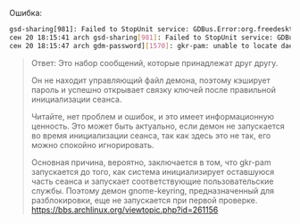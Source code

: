Ошибка:
```bash
gsd-sharing[981]: Failed to StopUnit service: GDBus.Error:org.freedesktop.DBus.Error.Spawn.ChildExited: Process org.freedesktop.systemd1 exited with status>
сен 20 18:15:41 arch gsd-sharing[981]: Failed to StopUnit service: GDBus.Error:org.freedesktop.DBus.Error.Spawn.ChildExited: Process org.freedesktop.systemd1 exited with status>
сен 20 18:15:47 arch gdm-password][1570]: gkr-pam: unable to locate daemon control file
```
>Ответ:
>Это набор сообщений, которые принадлежат друг другу.
>
>Он не находит управляющий файл демона, поэтому кэширует пароль и успешно открывает связку ключей после правильной инициализации сеанса.
>
>Читайте, нет проблем и ошибок, и это имеет информационную ценность. Это может быть актуально, если демон не запускается во время инициализации сеанса, так как здесь это не так, его можно спокойно игнорировать.
>
>Основная причина, вероятно, заключается в том, что gkr-pam запускается до того, как система инициализирует оставшуюся часть сеанса и запускает соответствующие пользовательские службы. Поэтому демон gnome-keyring, предназначенный для разблокировки, еще не запускается при первой проверке.
>https://bbs.archlinux.org/viewtopic.php?id=261156

